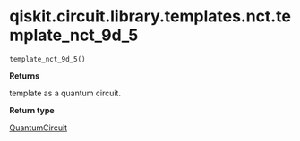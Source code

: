 # qiskit.circuit.library.templates.nct.template\_nct\_9d\_5

<span id="undefined" />

`template_nct_9d_5()`

**Returns**

template as a quantum circuit.

**Return type**

[QuantumCircuit](qiskit.circuit.QuantumCircuit#qiskit.circuit.QuantumCircuit "qiskit.circuit.QuantumCircuit")
